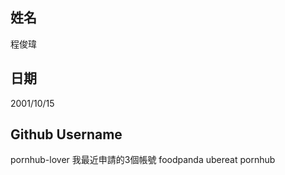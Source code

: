 姓名
----
程俊瑋

日期
----
2001/10/15

Github Username
---------------
pornhub-lover
我最近申請的3個帳號
foodpanda ubereat pornhub
